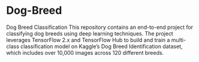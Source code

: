 # Dog-Breed
Dog Breed Classification This repository contains an end-to-end project for classifying dog breeds using deep learning techniques. The project leverages TensorFlow 2.x and TensorFlow Hub to build and train a multi-class classification model on Kaggle’s Dog Breed Identification dataset, which includes over 10,000 images across 120 different breeds.
